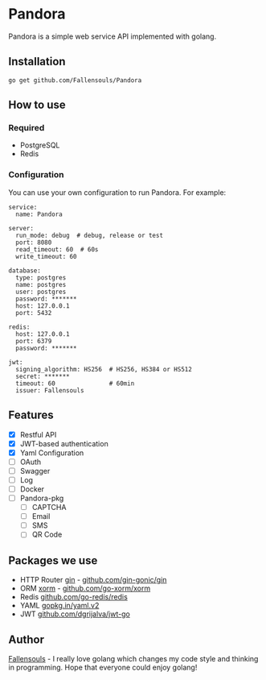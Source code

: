 # Pandora
Pandora is a simple web service API implemented with golang.

## Installation
`go get github.com/Fallensouls/Pandora`

## How to use
### Required
* PostgreSQL
* Redis
### Configuration
You can use your own configuration to run Pandora. For example:
```
service:
  name: Pandora

server:
  run_mode: debug  # debug, release or test
  port: 8080
  read_timeout: 60  # 60s
  write_timeout: 60

database:
  type: postgres
  name: postgres
  user: postgres
  password: *******
  host: 127.0.0.1
  port: 5432

redis:
  host: 127.0.0.1
  port: 6379
  password: *******
  
jwt:
  signing_algorithm: HS256  # HS256, HS384 or HS512
  secret: *******
  timeout: 60               # 60min
  issuer: Fallensouls
``` 
## Features
- [x] Restful API
- [x] JWT-based authentication
- [x] Yaml Configuration
- [ ] OAuth
- [ ] Swagger
- [ ] Log
- [ ] Docker
- [ ] Pandora-pkg
    - [ ] CAPTCHA
    - [ ] Email
    - [ ] SMS
    - [ ] QR Code
    
## Packages we use
* HTTP Router   [gin](https://gin-gonic.github.io/gin/) - [github.com/gin-gonic/gin](https://github.com/gin-gonic/gin)
* ORM   [xorm](http://xorm.io) - [github.com/go-xorm/xorm](https://github.com/go-xorm/xorm)
* Redis [github.com/go-redis/redis](https://github.com/go-redis/redis)
* YAML  [gopkg.in/yaml.v2](https://gopkg.in/yaml.v2)
* JWT   [github.com/dgrijalva/jwt-go](https://github.com/dgrijalva/jwt-go)

## Author
[Fallensouls](https://twitter.com/lu_tju?s=09) - I really love golang which changes my code style and thinking in programming.
Hope that everyone could enjoy golang!
